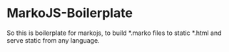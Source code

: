 # MarkoJS-Boilerplate
So this is boilerplate for markojs, to build *.marko files to static *.html and serve static from any language.
